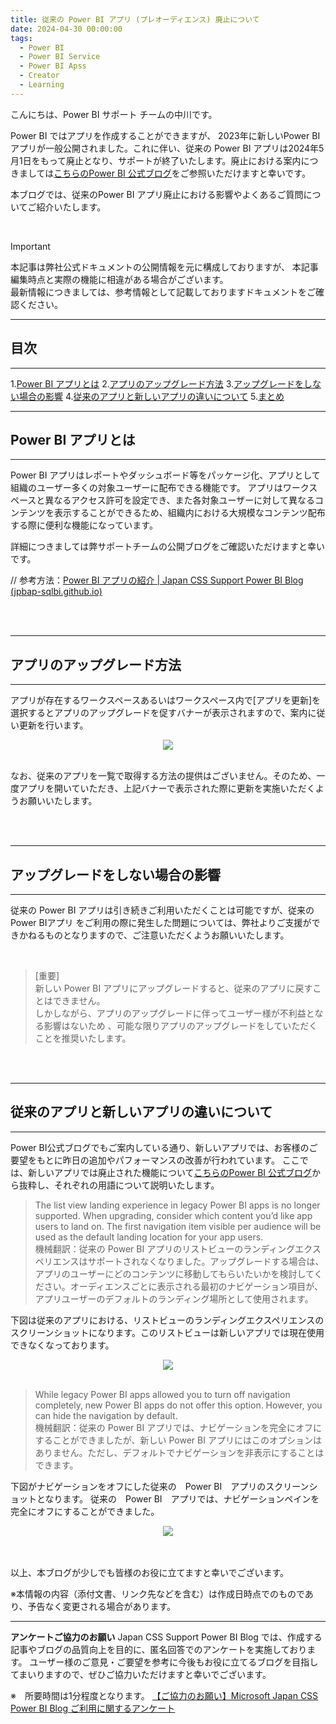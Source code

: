 ```yaml
---
title: 従来の Power BI アプリ (プレオーディエンス) 廃止について
date: 2024-04-30 00:00:00 
tags:
  - Power BI
  - Power BI Service
  - Power BI Apss
  - Creator
  - Learning
---
```



こんにちは、Power BI サポート チームの中川です。

Power BI ではアプリを作成することができますが、 2023年に新しいPower BI アプリが一般公開されました。これに伴い、従来の Power BI アプリは2024年5月1日をもって廃止となり、サポートが終了いたします。廃止における案内につきましては[こちらのPower BI 公式ブログ](https://powerbi.microsoft.com/ja-jp/blog/announcing-the-retirement-of-legacy-power-bi-apps-pre-audiences/)をご参照いただけますと幸いです。


本ブログでは、従来のPower BI アプリ廃止における影響やよくあるご質問についてご紹介いたします。

<!-- more -->

</br>

> [!IMPORTANT]  
> 本記事は弊社公式ドキュメントの公開情報を元に構成しておりますが、
> 本記事編集時点と実際の機能に相違がある場合がございます。  
> 最新情報につきましては、参考情報として記載しておりますドキュメントをご確認ください。

---
## 目次
---
 1.[Power BI アプリとは](#Power-BI-アプリとは)
 2.[アプリのアップグレード方法](#アプリのアップグレード方法)
 3.[アップグレードをしない場合の影響](#アップグレードをしない場合の影響)
 4.[従来のアプリと新しいアプリの違いについて](#従来のアプリと新しいアプリの違いについて)
 5.[まとめ](#まとめ)


---
## Power BI アプリとは
---
Power BI アプリはレポートやダッシュボード等をパッケージ化、アプリとして組織のユーザー多くの対象ユーザーに配布できる機能です。
アプリはワークスペースと異なるアクセス許可を設定でき、また各対象ユーザーに対して異なるコンテンツを表示することができるため、組織内における大規模なコンテンツ配布する際に便利な機能になっています。

詳細につきましては弊サポートチームの公開ブログをご確認いただけますと幸いです。

// 参考方法：[Power BI アプリの紹介 | Japan CSS Support Power BI Blog (jpbap-sqlbi.github.io)](https://jpbap-sqlbi.github.io/blog/powerbi/pbi_app_introduction/)

</br>
</br>

---
## アプリのアップグレード方法
---
アプリが存在するワークスペースあるいはワークスペース内で[アプリを更新]を選択するとアプリのアップグレードを促すバナーが表示されますので、案内に従い更新を行います。

<div align="center">
<img src="1.png">
</div>
</br>

なお、従来のアプリを一覧で取得する方法の提供はございません。そのため、一度アプリを開いていただき、上記バナーで表示された際に更新を実施いただくようお願いいたします。


</br>
</br>


---
## アップグレードをしない場合の影響
---
従来の Power BI アプリは引き続きご利用いただくことは可能ですが、従来の Power BIアプリ をご利用の際に発生した問題については、弊社よりご支援ができかねるものとなりますので、ご注意いただくようお願いいたします。

</br>

> [重要]  
> 新しい Power BI アプリにアップグレードすると、従来のアプリに戻すことはできません。</br>
> しかしながら、アプリのアップグレードに伴ってユーザー様が不利益となる影響はないため 、可能な限りアプリのアップグレードをしていただくことを推奨いたします。


</br>
</br>


---
## 従来のアプリと新しいアプリの違いについて
---
Power BI公式ブログでもご案内している通り、新しいアプリでは、お客様のご要望をもとに昨日の追加やパフォーマンスの改善が行われています。
ここでは、新しいアプリでは廃止された機能について[こちらのPower BI 公式ブログ](https://powerbi.microsoft.com/ja-jp/blog/announcing-the-retirement-of-legacy-power-bi-apps-pre-audiences/)から抜粋し、それぞれの用語について説明いたします。

>The list view landing experience in legacy Power BI apps is no longer supported. When upgrading, consider which content you’d like app users to land on. The first navigation item visible per audience will be used as the default landing location for your app users. </br>
>機械翻訳：従来の Power BI アプリのリストビューのランディングエクスペリエンスはサポートされなくなりました。アップグレードする場合は、アプリのユーザーにどのコンテンツに移動してもらいたいかを検討してください。オーディエンスごとに表示される最初のナビゲーション項目が、アプリユーザーのデフォルトのランディング場所として使用されます。

下図は従来のアプリにおける、リストビューのランディングエクスペリエンスのスクリーンショットになります。このリストビューは新しいアプリでは現在使用できなくなっております。

<div align="center">
<img src="2.png">
</div>
</br>


>While legacy Power BI apps allowed you to turn off navigation completely, new Power BI apps do not offer this option. However, you can hide the navigation by default.</br>
>機械翻訳：従来の Power BI アプリでは、ナビゲーションを完全にオフにすることができましたが、新しい Power BI アプリにはこのオプションはありません。ただし、デフォルトでナビゲーションを非表示にすることはできます。

下図がナビゲーションをオフにした従来の　Power BI　アプリのスクリーンショットとなります。 
従来の　Power BI　アプリでは、ナビゲーションペインを完全にオフにすることができました。 

<div align="center">
<img src="3.png">
</div>
</br>

</br>

以上、本ブログが少しでも皆様のお役に立てますと幸いでございます。


※本情報の内容（添付文書、リンク先などを含む）は作成日時点でのものであり、予告なく変更される場合があります。

---

**アンケートご協力のお願い**
Japan CSS Support Power BI Blog では、作成する記事やブログの品質向上を目的に、匿名回答でのアンケートを実施しております。
ユーザー様のご意見・ご要望を参考に今後もお役に立てるブログを目指してまいりますので、ぜひご協力いただけますと幸いでございます。 

※　所要時間は1分程度となります。
[【ご協力のお願い】Microsoft Japan CSS Power BI Blog ご利用に関するアンケート](https://jpbap-sqlbi.github.io/blog/powerbi/pbi_blogsurvey2022/)